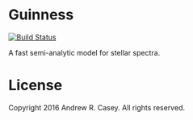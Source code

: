 Guinness
========

[![Build Status](https://travis-ci.org/andycasey/guiness.svg?branch=master)](https://travis-ci.org/andycasey/guiness)

A fast semi-analytic model for stellar spectra.



License
======= 
Copyright 2016 Andrew R. Casey. All rights reserved.
